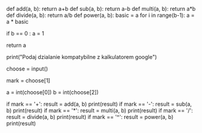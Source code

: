 

def add(a, b):
  return a+b
def sub(a, b):
  return a-b
def multi(a, b):
  return a*b
def divide(a, b):
  return a/b
def power(a, b):
  basic = a
  for i in range(b-1):
    a = a * basic
  
  if b == 0 :
    a = 1

  return a

print("Podaj dzialanie kompatybilne z kalkulatorem google")

choose = input()

mark = choose[1]

a = int(choose[0])
b = int(choose[2])

if mark == '+':
  result = add(a, b)
  print(result)
if mark == '-':
  result = sub(a, b)
  print(result)
if mark == '*':
  result = multi(a, b)
  print(result)
if mark == '/':
  result = divide(a, b)
  print(result)
if mark == '^':
  result = power(a, b)
  print(result)


